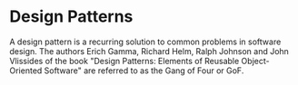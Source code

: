 # Design Patterns
A design pattern is a recurring solution to common problems in software design. The authors Erich Gamma, Richard Helm, Ralph Johnson and John Vlissides of the book "Design Patterns: Elements of Reusable Object-Oriented Software" are referred to as the Gang of Four or GoF.
